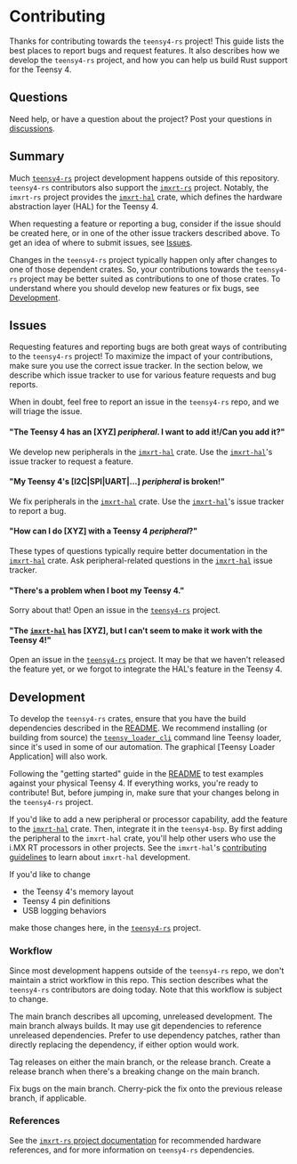 # Contributing

Thanks for contributing towards the `teensy4-rs` project! This guide
lists the best places to report bugs and request features. It also
describes how we develop the `teensy4-rs` project, and how you can help
us build Rust support for the Teensy 4.

## Questions

Need help, or have a question about the project? Post your questions in
[discussions].

## Summary

Much [`teensy4-rs`] project development happens outside of this
repository. `teensy4-rs` contributors also support the [`imxrt-rs`]
project. Notably, the `imxrt-rs` project provides the [`imxrt-hal`]
crate, which defines the hardware abstraction layer (HAL) for the Teensy
4.

When requesting a feature or reporting a bug, consider if the issue
should be created here, or in one of the other issue trackers described
above. To get an idea of where to submit issues, see [Issues].

Changes in the `teensy4-rs` project typically happen only after changes
to one of those dependent crates. So, your contributions towards the
`teensy4-rs` project may be better suited as contributions to one of
those crates. To understand where you should develop new features or fix
bugs, see [Development].

## Issues

Requesting features and reporting bugs are both great ways of
contributing to the `teensy4-rs` project! To maximize the impact of your
contributions, make sure you use the correct issue tracker. In the
section below, we describe which issue tracker to use for various
feature requests and bug reports.

When in doubt, feel free to report an issue in the `teensy4-rs` repo,
and we will triage the issue.

#### "The Teensy 4 has an \[XYZ\] *peripheral*. I want to add it!/Can you add it?"

We develop new peripherals in the [`imxrt-hal`] crate. Use the
[`imxrt-hal`]'s issue tracker to request a feature.

#### "My Teensy 4's \[I2C\|SPI\|UART\|...\] *peripheral* is broken!"

We fix peripherals in the [`imxrt-hal`] crate. Use the [`imxrt-hal`]'s
issue tracker to report a bug.

#### "How can I do \[XYZ\] with a Teensy 4 *peripheral*?"

These types of questions typically require better documentation in the
[`imxrt-hal`] crate. Ask peripheral-related questions in the
[`imxrt-hal`] issue tracker.

#### "There's a problem when I boot my Teensy 4."

Sorry about that! Open an issue in the [`teensy4-rs`] project.

#### "The [`imxrt-hal`] has \[XYZ\], but I can't seem to make it work with the Teensy 4!"

Open an issue in the [`teensy4-rs`] project. It may be that we haven't
released the feature yet, or we forgot to integrate the HAL's feature in
the Teensy 4.

## Development

To develop the `teensy4-rs` crates, ensure that you have the build
dependencies described in the [README]. We recommend installing (or
building from source) the [`teensy_loader_cli`] command line Teensy
loader, since it's used in some of our automation. The graphical [Teensy
Loader Application] will also work.

Following the "getting started" guide in the [README] to test examples
against your physical Teensy 4. If everything works, you're ready to
contribute! But, before jumping in, make sure that your changes belong
in the `teensy4-rs` project.

If you'd like to add a new peripheral or processor capability, add the
feature to the [`imxrt-hal`] crate. Then, integrate it in the
`teensy4-bsp`. By first adding the peripheral to the `imxrt-hal` crate,
you'll help other users who use the i.MX RT processors in other
projects. See the `imxrt-hal`'s [contributing guidelines] to learn about
`imxrt-hal` development.

If you'd like to change

-   the Teensy 4's memory layout
-   Teensy 4 pin definitions
-   USB logging behaviors

make those changes here, in the [`teensy4-rs`] project.

### Workflow

Since most development happens outside of the `teensy4-rs` repo, we
don't maintain a strict workflow in this repo. This section describes
what the `teensy4-rs` contributors are doing today. Note that this
workflow is subject to change.

The main branch describes all upcoming, unreleased development. The main
branch always builds. It may use git dependencies to reference
unreleased dependencies. Prefer to use dependency patches, rather than
directly replacing the dependency, if either option would work.

Tag releases on either the main branch, or the release branch. Create a
release branch when there's a breaking change on the main branch.

Fix bugs on the main branch. Cherry-pick the fix onto the previous
release branch, if applicable.

### References

See the [`imxrt-rs` project documentation] for recommended hardware
references, and for more information on `teensy4-rs` dependencies.

  [discussions]: https://github.com/mciantyre/teensy4-rs/discussions
  [`teensy4-rs`]: https://github.com/mciantyre/teensy4-rs
  [`imxrt-rs`]: https://github.com/imxrt-rs
  [`imxrt-hal`]: https://github.com/imxrt-rs/imxrt-hal
  [Issues]: #issues
  [Development]: #development
  [README]: README.md
  [`teensy_loader_cli`]: https://github.com/PaulStoffregen/teensy_loader_cli
  [contributing guidelines]: https://github.com/imxrt-rs/imxrt-rs/blob/master/CONTRIBUTING.md
  [`imxrt-rs` project documentation]: https://imxrt-rs.github.io
